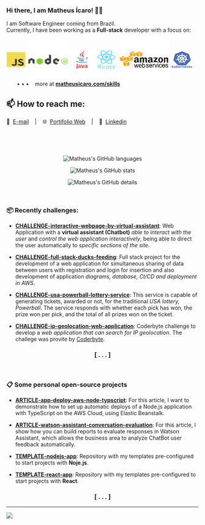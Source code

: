 ### Hi there, I am Matheus Ícaro! 🧑‍💻 

I am Software Engineer coming from Brazil.<br>
Currently, I have been working as a **Full-stack** developer with a focus on:

<section>
<img align="center" alt="javascript" height="40" width="50" src="https://raw.githubusercontent.com/devicons/devicon/master/icons/javascript/javascript-original.svg" /> 
<img align="center" alt="nodejs" height="100" width="110" src="https://raw.githubusercontent.com/devicons/devicon/master/icons/nodejs/nodejs-original-wordmark.svg" /> 
<img align="center" alt="java" height="50" width="60" src="https://raw.githubusercontent.com/devicons/devicon/master/icons/java/java-original-wordmark.svg" /> 
<img align="center" alt="react" height="50" width="60" src="https://raw.githubusercontent.com/devicons/devicon/master/icons/react/react-original-wordmark.svg" /> 
<img align="center" alt="amazon" height="110" width="130" src="https://raw.githubusercontent.com/devicons/devicon/master/icons/amazonwebservices/amazonwebservices-original-wordmark.svg" /> 
<img align="center" alt="kubernetes" height="50" width="60" src="https://raw.githubusercontent.com/devicons/devicon/master/icons/kubernetes/kubernetes-plain-wordmark.svg" /> 
&nbsp;&nbsp;&nbsp;&nbsp;&nbsp;&nbsp; •	•	• &nbsp;&nbsp; more at <a href="https://matheusicaro.com/" role="link" aria-label="All my skills"><b>matheusicaro.com/skills</b></a>
</section>

## 📫 How to reach me: 

📩 &nbsp;[E-mail](mailto:contact@matheusicaro.com) &nbsp;&nbsp;&nbsp;|&nbsp;&nbsp;&nbsp; 🌐 &nbsp;[Portifolio Web](https://matheusicaro.com/) &nbsp;&nbsp;&nbsp;|&nbsp;&nbsp;&nbsp; 🔗 &nbsp;[Linkedin](https://www.linkedin.com/in/matheusicaro/)

<br>
<br>
<br>

<section align="center">

![Matheus's GitHub languages](http://github-profile-summary-cards.vercel.app/api/cards/repos-per-language?username=matheusicaro&theme=github)

 </section>

<section align="center">

![Matheus's GitHub stats](https://github-readme-stats.vercel.app/api?username=matheusicaro&count_private=true)

</section>

<section align="center">
 
![Matheus's GitHub details](http://github-profile-summary-cards.vercel.app/api/cards/profile-details?username=matheusicaro&theme=github)
 
</section>

<br>

### 📦 Recently challenges:

- **[CHALLENGE-interactive-webpage-by-virtual-assistant](https://github.com/matheusicaro/challenge-interactive-webpage-by-virtual-assistant)**: Web Application with a **virtual assistant (Chatbot)** *able to interact with the user* and *control the web application interactively*, being able to direct the user automatically to *specific sections of the site*.

- **[CHALLENGE-full-stack-ducks-feeding](https://github.com/matheusicaro/challenge-full-stack-ducks-feeding)**: Full stack project for the development of a web application for simultaneous sharing of data between users with registration and login for insertion and also development of application *diagrams, database, CI/CD and deployment in AWS*.

- **[CHALLENGE-usa-powerball-lottery-service](https://github.com/matheusicaro/challenge-usa-powerball-lottery-service)**: This service is capable of generating tickets, awarded or not, for the traditional *USA lottery, Powerball*. The service responds with whether each pick has won, the prize won per pick, and the total of all prizes won on the ticket.

- **[CHALLENGE-ip-geolocation-web-application](https://github.com/matheusicaro/challenge-ip-geolocation-web-application)**: Coderbyte challenge to develop a *web application that can search for IP geolocation*. The challege was provite by [Coderbyte](https://coderbyte.com/).
 
<h3 align="center">
 [ . . . ]
</h3>

<br>

### 📋 Some personal open-source projects

- **[ARTICLE-app-deploy-aws-node-typscript](https://github.com/matheusicaro/article-app-deploy-aws-node-typscript)**: For this article, I want to demonstrate how to set up automatic deploys of a Node.js application with TypeScript on the AWS Cloud, using Elastic Beanstalk.

- **[ARTICLE-watson-assistant-conversation-evaluation](https://github.com/matheusicaro/article-watson-assistant-conversation-evaluation)**: For this article, I show how you can build reports to evaluate responses in Watson Assistant, which allows the business area to analyze ChatBot user feedback automatically.

- **[TEMPLATE-nodejs-app](https://github.com/matheusicaro/template-nodejs-app)**: Repository with my templates pre-configured to start projects with **Noje.js**.

- **[TEMPLATE-react-app](https://github.com/matheusicaro/template-react-app)**: Repository with my templates pre-configured to start projects with **React**.

<h3 align="center">
 [ . . . ]
</h3>

---


![](https://komarev.com/ghpvc/?username=matheusicaro&color=brightgreen&label=PROFILE+VIEWS)







